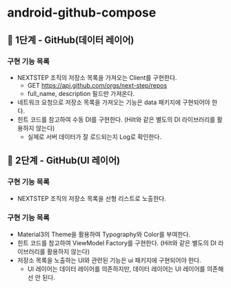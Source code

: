 # android-github-compose

## 🚀 1단계 - GitHub(데이터 레이어)

### 구현 기능 목록
- NEXTSTEP 조직의 저장소 목록을 가져오는 Client를 구현한다. 
  - GET https://api.github.com/orgs/next-step/repos
  - full_name, description 필드만 가져온다. 
- 네트워크 요청으로 저장소 목록을 가져오는 기능은 data 패키지에 구현되어야 한다. 
- 힌트 코드를 참고하여 수동 DI를 구현한다. (Hilt와 같은 별도의 DI 라이브러리를 활용하지 않는다)
  - 실제로 서버 데이터가 잘 로드되는지 Log로 확인한다.


## 🚀 2단계 - GitHub(UI 레이어)

### 구현 기능 목록
- NEXTSTEP 조직의 저장소 목록을 선형 리스트로 노출한다.
### 구현 기능 목록
- Material3의 Theme을 활용하여 Typography와 Color를 부여한다.
- 힌트 코드를 참고하여 ViewModel Factory를 구현한다. (Hilt와 같은 별도의 DI 라이브러리를 활용하지 않는다)
- 저장소 목록을 노출하는 UI와 관련된 기능은 ui 패키지에 구현되어야 한다.
  - UI 레이어는 데이터 레이어를 의존하지만, 데이터 레이어는 UI 레이어를 의존해선 안 된다.
